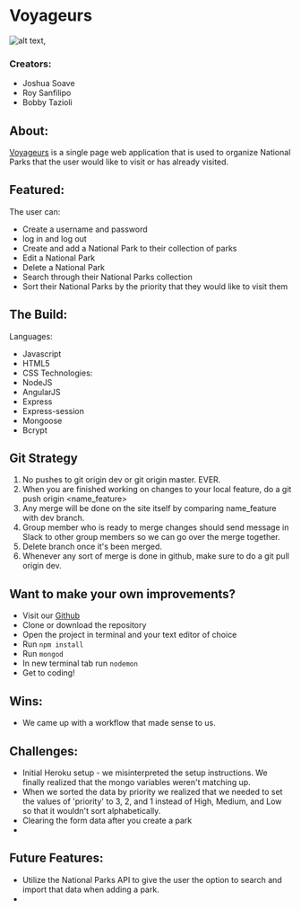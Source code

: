 # Voyageurs

![alt text](https:// ),

### Creators:

- Joshua Soave
- Roy Sanfilipo
- Bobby Tazioli

## About:

[Voyageurs](https://v-o-y-a-g-e-u-r-s.herokuapp.com/) is a single page web application that is used to organize National Parks that the user would like to visit or has already visited.

## Featured:
The user can:
- Create a username and password
- log in and log out
- Create and add a National Park to their collection of parks
- Edit a National Park
- Delete a National Park
- Search through their National Parks collection
- Sort their National Parks by the priority that they would like to visit them

## The Build:
Languages:
- Javascript
- HTML5
- CSS
Technologies:
- NodeJS
- AngularJS
- Express
- Express-session
- Mongoose
- Bcrypt

## Git Strategy

1. No pushes to git origin dev or git origin master. EVER.
2. When you are finished working on changes to your local feature, do a git push origin <name_feature>
3. Any merge will be done on the site itself by comparing name_feature with dev branch.
4. Group member who is ready to merge changes should send message in Slack to other group members so we can go over the merge together.
5. Delete branch once it's been merged.
6. Whenever any sort of merge is done in github, make sure to do a git pull origin dev.

## Want to make your own improvements?
- Visit our [Github](https://github.com/joshuasoave/national-parks)
- Clone or download the repository
- Open the project in terminal and your text editor of choice
- Run ```npm install```
- Run ```mongod```
- In new terminal tab run ```nodemon```
- Get to coding!

## Wins:
- We came up with a workflow that made sense to us. 

## Challenges:
- Initial Heroku setup - we misinterpreted the setup instructions. We finally realized that the mongo variables weren't matching up.
- When we sorted the data by priority we realized that we needed to set the values of 'priority' to 3, 2, and 1 instead of High, Medium, and Low so that it wouldn't sort alphabetically.
- Clearing the form data after you create a park
-

## Future Features:
- Utilize the National Parks API to give the user the option to search and import that data when adding a park.
-
